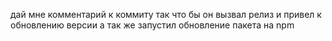 дай мне комментарий к коммиту так что бы он вызвал релиз и привел к обновлению версии а так же запустил обновление пакета на npm
